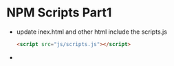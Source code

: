 # NPM Scripts Part1

* update inex.html and other html include the scripts.js
  ```html
  <script src="js/scripts.js"></script>
  ```
* 


